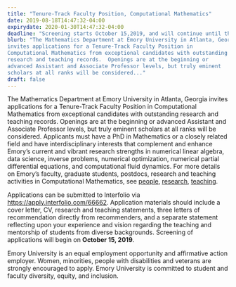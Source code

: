 ```yaml
---
title: "Tenure-Track Faculty Position, Computational Mathematics"
date: 2019-08-18T14:47:32-04:00
expirydate: 2020-01-30T14:47:32-04:00
deadline: "Screening starts October 15,2019, and will continue until the position is filled."
blurb: "The Mathematics Department at Emory University in Atlanta, Georgia
invites applications for a Tenure-Track Faculty Position in
Computational Mathematics from exceptional candidates with outstanding
research and teaching records.  Openings are at the beginning or
advanced Assistant and Associate Professor levels, but truly eminent
scholars at all ranks will be considered..."
draft: false
---
```

The Mathematics Department at Emory University in Atlanta, Georgia
invites applications for a Tenure-Track Faculty Position in
Computational Mathematics from exceptional candidates with outstanding
research and teaching records.  Openings are at the beginning or
advanced Assistant and Associate Professor levels, but truly eminent
scholars at all ranks will be considered. Applicants must have a PhD
in Mathematics or a closely related field and have interdisciplinary
interests that complement and enhance Emory’s current and vibrant
research strengths in numerical linear algebra, data science, inverse
problems, numerical optimization, numerical partial differential
equations, and computational fluid dynamics. For more details on
Emory’s faculty, graduate students, postdocs, research and teaching
activities in Computational Mathematics, see [people](../people), [research](../research), [teaching](../teaching).

Applications can be submitted to Interfolio via
https://apply.interfolio.com/66662. Application materials should
include a cover letter, CV, research and teaching statements, three
letters of recommendation directly from recommenders, and a separate
statement reflecting upon your experience and vision regarding the
teaching and mentorship of students from diverse backgrounds.
Screening of applications will begin on **October 15, 2019**.

Emory University is an equal employment opportunity and affirmative
action employer. Women, minorities, people with disabilities and
veterans are strongly encouraged to apply. Emory University is
committed to student and faculty diversity, equity, and inclusion.
